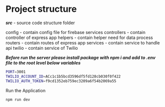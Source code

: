 # Project structure

_**src**_ - source code structure folder

config - contain config file for firebase services
controllers - contain controller of express app
helpers - contain helper need for data process
routers - contain routes of express app
services - contain service to handle api
twilio - contain service of Twilio

_**Before run the server please install package with npm i and add to .env file to the root level below variables**_

```bash
PORT=3001
TWILIO_ACCOUNT_ID=ACc1c1b5bcd3596df5fd128cb030f0f422
TWILIO_AUTH_TOKEN=f9cd1352eb759ec3209a6f54b2069a55
```

Run the Application

```bash
npm run dev
```
